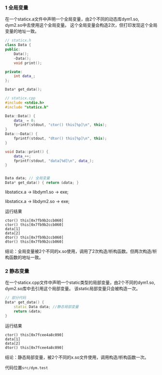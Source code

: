 
### 1 全局变量
在一个staticx.a文件中声明一个全局变量，由2个不同的动态库dym1.so, dym2.so中去使用这个全局变量。
这个全局变量会构造2次，但打印发现这个全局变量的地址一致。

```cpp
// staticx.h
class Data {
public:
	Data();
	~Data();
	void print();

private:
	int data_;
};

Data* get_data();

// staticx.cpp
#include <stdio.h>
#include "staticx.h"

Data::Data() {
    data_ = 0;
	fprintf(stdout, "ctor() this[%p]\n", this);
}
Data::~Data() {
	fprintf(stdout, "dtor() this[%p]\n", this);
}

void Data::print() {
	data_++;
	fprintf(stdout, "data[%d]\n", data_);
}


Data data; // 全局变量
Data* get_data() { return &data; }
```

libstaticx.a -> libdym1.so -> exe;

libstaticx.a -> libdym2.so -> exe;

运行结果
```
ctor() this[0x7fb9b2ccb060]
ctor() this[0x7fb9b2ccb060]
data[1]
data[2]
dtor() this[0x7fb9b2ccb060]
dtor() this[0x7fb9b2ccb060]
```
结论：全局变量被2个不同的x.so使用，调用了2次构造/析构函数。但两次构造/析构函数的地址一致。

### 2 静态变量
在一个staticx.cpp文件中声明一个static类型的局部变量，由2个不同的dym1.so, dym2.so库中去引用这个局部变量。
该static局部变量只会被构造一次。
```cpp
// 部分代码
Data* get_data() {
    static Data data; //静态局部变量
    return &data;
}
```

运行结果
```
ctor() this[0x7fcee4a8c090]
data[1]
data[2]
dtor() this[0x7fcee4a8c090]
```
结论：静态局部变量，被2个不同的x.so文件使用，调用构造/析构函数一次。

代码位置`src/dym.test`
